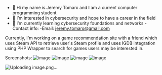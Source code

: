 - 👋 Hi my name is Jeremy Tomaro and I am a current computer programming student 
- 👀 I’m interested in cybersecurity and hope to have a career in the field
- 🌱 I’m currently learning cybersecurity foundations and networks
-Contact info: 
  -Email: jeremy.tomaro@gmail.com


Currently, I'm working on a game recommendation site with a friend which uses Steam API to retrieve user's Steam profile
and uses IGDB integration using PHP Wrapper to search for games users may be interested in.

Screenshots: 
![image](https://github.com/jeremyt2003/jeremyt2003/assets/163692010/1afc22d3-e2d4-45b3-b277-2fc2941d794e)
![image](https://github.com/jeremyt2003/jeremyt2003/assets/163692010/fd747c8c-4859-42a5-b626-1059ab3fde7e)
![image](https://github.com/jeremyt2003/jeremyt2003/assets/163692010/85703ca2-9592-46b5-b6c6-2c5b6e83df57)
![image](https://github.com/jeremyt2003/jeremyt2003/assets/163692010/3d4cab7a-d9bf-4049-9706-5d9cde2700df)

![Uploading image.png…]()


  
